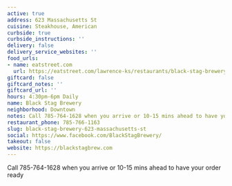 ```yaml
---
active: true
address: 623 Massachusetts St
cuisine: Steakhouse, American
curbside: true
curbside_instructions: ''
delivery: false
delivery_service_websites: ''
food_urls:
- name: eatstreet.com
  url: https://eatstreet.com/lawrence-ks/restaurants/black-stag-brewery-and-pub
giftcard: false
giftcard_notes: ''
giftcard_url: ''
hours: 4:30pm-6pm Daily
name: Black Stag Brewery
neighborhood: Downtown
notes: Call 785-764-1628 when you arrive or 10-15 mins ahead to have your order ready
restaurant_phone: 785-766-1163
slug: black-stag-brewery-623-massachusetts-st
social: https://www.facebook.com/BlackStagBrewery/
takeout: false
website: https://blackstagbrew.com
---
```


Call 785-764-1628 when you arrive or 10-15 mins ahead to have your order ready